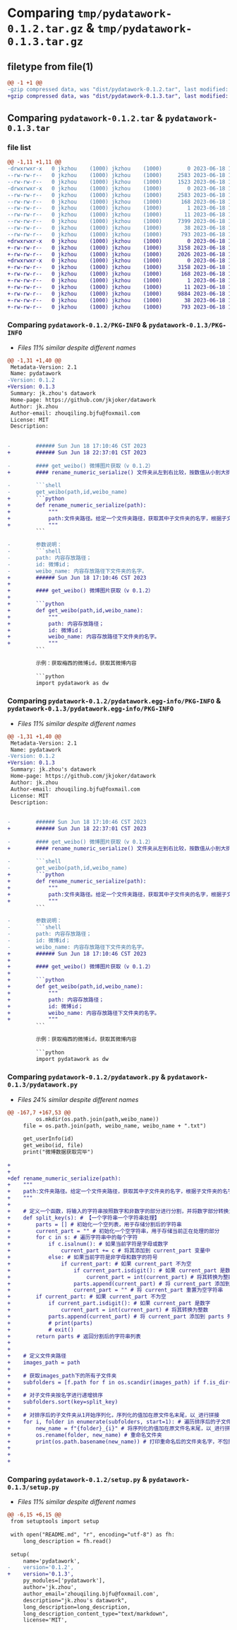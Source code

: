 # Comparing `tmp/pydatawork-0.1.2.tar.gz` & `tmp/pydatawork-0.1.3.tar.gz`

## filetype from file(1)

```diff
@@ -1 +1 @@
-gzip compressed data, was "dist/pydatawork-0.1.2.tar", last modified: Sun Jun 18 11:24:34 2023, max compression
+gzip compressed data, was "dist/pydatawork-0.1.3.tar", last modified: Sun Jun 18 14:49:09 2023, max compression
```

## Comparing `pydatawork-0.1.2.tar` & `pydatawork-0.1.3.tar`

### file list

```diff
@@ -1,11 +1,11 @@
-drwxrwxr-x   0 jkzhou    (1000) jkzhou    (1000)        0 2023-06-18 11:24:34.000000 pydatawork-0.1.2/
--rw-rw-r--   0 jkzhou    (1000) jkzhou    (1000)     2583 2023-06-18 11:24:34.000000 pydatawork-0.1.2/PKG-INFO
--rw-rw-r--   0 jkzhou    (1000) jkzhou    (1000)     1523 2023-06-18 11:23:40.000000 pydatawork-0.1.2/README.md
-drwxrwxr-x   0 jkzhou    (1000) jkzhou    (1000)        0 2023-06-18 11:24:34.000000 pydatawork-0.1.2/pydatawork.egg-info/
--rw-rw-r--   0 jkzhou    (1000) jkzhou    (1000)     2583 2023-06-18 11:24:34.000000 pydatawork-0.1.2/pydatawork.egg-info/PKG-INFO
--rw-rw-r--   0 jkzhou    (1000) jkzhou    (1000)      168 2023-06-18 11:24:34.000000 pydatawork-0.1.2/pydatawork.egg-info/SOURCES.txt
--rw-rw-r--   0 jkzhou    (1000) jkzhou    (1000)        1 2023-06-18 11:24:34.000000 pydatawork-0.1.2/pydatawork.egg-info/dependency_links.txt
--rw-rw-r--   0 jkzhou    (1000) jkzhou    (1000)       11 2023-06-18 11:24:34.000000 pydatawork-0.1.2/pydatawork.egg-info/top_level.txt
--rw-rw-r--   0 jkzhou    (1000) jkzhou    (1000)     7399 2023-06-18 11:22:38.000000 pydatawork-0.1.2/pydatawork.py
--rw-rw-r--   0 jkzhou    (1000) jkzhou    (1000)       38 2023-06-18 11:24:34.000000 pydatawork-0.1.2/setup.cfg
--rw-rw-r--   0 jkzhou    (1000) jkzhou    (1000)      793 2023-06-18 11:23:53.000000 pydatawork-0.1.2/setup.py
+drwxrwxr-x   0 jkzhou    (1000) jkzhou    (1000)        0 2023-06-18 14:49:09.000000 pydatawork-0.1.3/
+-rw-rw-r--   0 jkzhou    (1000) jkzhou    (1000)     3158 2023-06-18 14:49:09.000000 pydatawork-0.1.3/PKG-INFO
+-rw-rw-r--   0 jkzhou    (1000) jkzhou    (1000)     2026 2023-06-18 14:48:26.000000 pydatawork-0.1.3/README.md
+drwxrwxr-x   0 jkzhou    (1000) jkzhou    (1000)        0 2023-06-18 14:49:09.000000 pydatawork-0.1.3/pydatawork.egg-info/
+-rw-rw-r--   0 jkzhou    (1000) jkzhou    (1000)     3158 2023-06-18 14:49:09.000000 pydatawork-0.1.3/pydatawork.egg-info/PKG-INFO
+-rw-rw-r--   0 jkzhou    (1000) jkzhou    (1000)      168 2023-06-18 14:49:09.000000 pydatawork-0.1.3/pydatawork.egg-info/SOURCES.txt
+-rw-rw-r--   0 jkzhou    (1000) jkzhou    (1000)        1 2023-06-18 14:49:09.000000 pydatawork-0.1.3/pydatawork.egg-info/dependency_links.txt
+-rw-rw-r--   0 jkzhou    (1000) jkzhou    (1000)       11 2023-06-18 14:49:09.000000 pydatawork-0.1.3/pydatawork.egg-info/top_level.txt
+-rw-rw-r--   0 jkzhou    (1000) jkzhou    (1000)     9884 2023-06-18 14:43:00.000000 pydatawork-0.1.3/pydatawork.py
+-rw-rw-r--   0 jkzhou    (1000) jkzhou    (1000)       38 2023-06-18 14:49:09.000000 pydatawork-0.1.3/setup.cfg
+-rw-rw-r--   0 jkzhou    (1000) jkzhou    (1000)      793 2023-06-18 14:45:17.000000 pydatawork-0.1.3/setup.py
```

### Comparing `pydatawork-0.1.2/PKG-INFO` & `pydatawork-0.1.3/PKG-INFO`

 * *Files 11% similar despite different names*

```diff
@@ -1,31 +1,40 @@
 Metadata-Version: 2.1
 Name: pydatawork
-Version: 0.1.2
+Version: 0.1.3
 Summary: jk.zhou's datawork
 Home-page: https://github.com/jkjoker/datawork
 Author: jk.zhou
 Author-email: zhouqiling.bjfu@foxmail.com
 License: MIT
 Description: 
         
         
-        ###### Sun Jun 18 17:10:46 CST 2023
+        ###### Sun Jun 18 22:37:01 CST 2023
         
-        #### get_weibo() 微博图片获取（v 0.1.2）
+        #### rename_numeric_serialize() 文件夹从左到右比较，按数值从小到大排序，再从1开始进行序列化重命名（v 0.1.3）
         
-        ```shell
-        get_weibo(path,id,weibo_name)
+        ```python
+        def rename_numeric_serialize(path):
+            """
+            path:文件夹路径。给定一个文件夹路径，获取其中子文件夹的名字，根据子文件夹的名字，从左到右进行比较，按数值从小到大对子文件夹排序，再从1开始对子文件夹进行序列化重命名。
+            """
         ```
         
-        参数说明：
-        ```shell
-        path: 内容存放路径；
-        id: 微博id；
-        weibo_name: 内容存放路径下文件夹的名字。
+        ###### Sun Jun 18 17:10:46 CST 2023
+        
+        #### get_weibo() 微博图片获取（v 0.1.2）
+        
+        ```python
+        def get_weibo(path,id,weibo_name):
+            """
+            path: 内容存放路径；
+            id: 微博id；
+            weibo_name: 内容存放路径下文件夹的名字。
+            """
         ```
         
         示例：获取梅西的微博id，获取其微博内容
         
         ```python
         import pydatawork as dw
```

### Comparing `pydatawork-0.1.2/pydatawork.egg-info/PKG-INFO` & `pydatawork-0.1.3/pydatawork.egg-info/PKG-INFO`

 * *Files 11% similar despite different names*

```diff
@@ -1,31 +1,40 @@
 Metadata-Version: 2.1
 Name: pydatawork
-Version: 0.1.2
+Version: 0.1.3
 Summary: jk.zhou's datawork
 Home-page: https://github.com/jkjoker/datawork
 Author: jk.zhou
 Author-email: zhouqiling.bjfu@foxmail.com
 License: MIT
 Description: 
         
         
-        ###### Sun Jun 18 17:10:46 CST 2023
+        ###### Sun Jun 18 22:37:01 CST 2023
         
-        #### get_weibo() 微博图片获取（v 0.1.2）
+        #### rename_numeric_serialize() 文件夹从左到右比较，按数值从小到大排序，再从1开始进行序列化重命名（v 0.1.3）
         
-        ```shell
-        get_weibo(path,id,weibo_name)
+        ```python
+        def rename_numeric_serialize(path):
+            """
+            path:文件夹路径。给定一个文件夹路径，获取其中子文件夹的名字，根据子文件夹的名字，从左到右进行比较，按数值从小到大对子文件夹排序，再从1开始对子文件夹进行序列化重命名。
+            """
         ```
         
-        参数说明：
-        ```shell
-        path: 内容存放路径；
-        id: 微博id；
-        weibo_name: 内容存放路径下文件夹的名字。
+        ###### Sun Jun 18 17:10:46 CST 2023
+        
+        #### get_weibo() 微博图片获取（v 0.1.2）
+        
+        ```python
+        def get_weibo(path,id,weibo_name):
+            """
+            path: 内容存放路径；
+            id: 微博id；
+            weibo_name: 内容存放路径下文件夹的名字。
+            """
         ```
         
         示例：获取梅西的微博id，获取其微博内容
         
         ```python
         import pydatawork as dw
```

### Comparing `pydatawork-0.1.2/pydatawork.py` & `pydatawork-0.1.3/pydatawork.py`

 * *Files 24% similar despite different names*

```diff
@@ -167,7 +167,53 @@
         os.mkdir(os.path.join(path,weibo_name))
     file = os.path.join(path, weibo_name, weibo_name + ".txt")
 
     get_userInfo(id)
     get_weibo(id, file)
     print("微博数据获取完毕")
 
+
+
+def rename_numeric_serialize(path):
+    """
+    path:文件夹路径。给定一个文件夹路径，获取其中子文件夹的名字，根据子文件夹的名字，从左到右进行比较，按数值从小到大对子文件夹排序，再从1开始对子文件夹进行序列化重命名。
+    """
+
+    # 定义一个函数，将输入的字符串按照数字和非数字的部分进行分割，并将数字部分转换为整数
+    def split_key(s): # 【一个字符串一个字符串处理】
+        parts = [] # 初始化一个空列表，用于存储分割后的字符串
+        current_part = "" # 初始化一个空字符串，用于存储当前正在处理的部分
+        for c in s: # 遍历字符串中的每个字符
+            if c.isalnum(): # 如果当前字符是字母或数字
+                current_part += c # 将其添加到 current_part 变量中
+            else: # 如果当前字符是非字母和数字的符号
+                if current_part: # 如果 current_part 不为空
+                    if current_part.isdigit(): # 如果 current_part 是数字
+                        current_part = int(current_part) # 将其转换为整数
+                    parts.append(current_part) # 将 current_part 添加到 parts 列表中
+                    current_part = "" # 将 current_part 重置为空字符串
+        if current_part: # 如果 current_part 不为空
+            if current_part.isdigit(): # 如果 current_part 是数字
+                current_part = int(current_part) # 将其转换为整数
+            parts.append(current_part) # 将 current_part 添加到 parts 列表中
+            # print(parts)
+            # exit()
+        return parts # 返回分割后的字符串列表
+
+        
+    # 定义文件夹路径
+    images_path = path
+
+    # 获取images_path下的所有子文件夹
+    subfolders = [f.path for f in os.scandir(images_path) if f.is_dir()]
+
+    # 对子文件夹按名字进行递增排序
+    subfolders.sort(key=split_key)
+
+    # 对排序后的子文件夹从1开始序列化，序列化的值加在原文件名末尾，以_进行拼接
+    for i, folder in enumerate(subfolders, start=1): # 遍历排序后的子文件夹，从1开始序列化
+        new_name = f"{folder}_{i}" # 将序列化的值加在原文件名末尾，以_进行拼接
+        os.rename(folder, new_name) # 重命名文件夹
+        print(os.path.basename(new_name)) # 打印重命名后的文件夹名字，不包括路径
+
+
+
```

### Comparing `pydatawork-0.1.2/setup.py` & `pydatawork-0.1.3/setup.py`

 * *Files 11% similar despite different names*

```diff
@@ -6,15 +6,15 @@
 from setuptools import setup
 
 with open("README.md", "r", encoding="utf-8") as fh:
     long_description = fh.read()
 
 setup(
     name='pydatawork',
-    version='0.1.2',
+    version='0.1.3',
     py_modules=['pydatawork'],
     author='jk.zhou',
     author_email='zhouqiling.bjfu@foxmail.com',
     description="jk.zhou's datawork",
     long_description=long_description,
     long_description_content_type="text/markdown",
     license='MIT',
```

